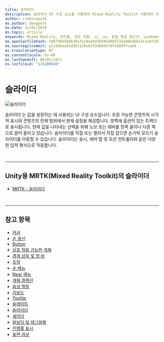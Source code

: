 ```yaml
---
title: 슬라이더
description: 슬라이더 UI 구성 요소를 사용하여 Mixed Reality Toolkit 사용하여 트랙에서 노브 또는 레버를 이동하여 값을 설정하는 방법을 알아봅니다.
author: cre8ivepark
ms.author: dongpark
ms.date: 11/01/2019
ms.topic: article
keywords: Mixed Reality, 컨트롤, 상호 작용, ui, ux, 혼합 현실 헤드셋, windows mixed reality 헤드셋, 가상 현실 헤드셋, HoloLens, 슬라이더, MRTK, Mixed Reality Toolkit
ms.openlocfilehash: 5d07960566630afac0addd10585d885f33a80b46613c1a9f19374c9afa71bd7e
ms.sourcegitcommit: a1c086aa83d381129e62f9d8942f0fc889ffcab0
ms.translationtype: MT
ms.contentlocale: ko-KR
ms.lasthandoff: 08/05/2021
ms.locfileid: "115186920"
---
```

# <a name="slider"></a>슬라이더

![슬라이더](images/UX_Hero_Slider.jpg)

슬라이더 는 값을 설정하는 데 사용되는 UI 구성 요소입니다. 조정 가능한 콘텐츠의 시각적 표시와 콘텐츠의 전체 범위에서 현재 설정을 제공합니다. 양쪽에 옵션이 있는 트랙으로 표시됩니다. 현재 값을 나타내는 선택을 위해 노브 또는 레버를 한쪽 끝이나 다른 쪽으로 끌어 들이고 있습니다. 슬라이더를 직접 또는 멀리서 직접 잡으면 손가락 모으기 슬라이더를 이동할 수 있습니다. 슬라이더는 응시, 에어 탭 및 모션 컨트롤러와 같은 다양한 입력 형식으로 작동합니다.

<br>

---

## <a name="slider-in-mrtk-mixed-reality-toolkit-for-unity"></a>Unity용 MRTK(Mixed Reality Toolkit)의 슬라이더

* [MRTK - 슬라이더](/windows/mixed-reality/mrtk-unity/features/ux-building-blocks/sliders)

<br>

---

## <a name="see-also"></a>참고 항목

* [커서](cursors.md)
* [손 광선](point-and-commit.md)
* [Button](button.md)
* [상호 작용 가능한 개체](interactable-object.md)
* [경계 상자 및 앱 바](app-bar-and-bounding-box.md)
* [조작](direct-manipulation.md)
* [손 메뉴](hand-menu.md)
* [Near 메뉴](near-menu.md)
* [개체 컬렉션](object-collection.md)
* [음성 명령](voice-input.md)
* [키보드](keyboard.md)
* [Tooltip](tooltip.md)
* [슬레이트](slate.md)
* [슬라이더](slider.md)
* [셰이더](shader.md)
* [빌보딩 및 태그얼롱](billboarding-and-tag-along.md)
* [진행률 표시](progress.md)
* [표면 자성](surface-magnetism.md)
